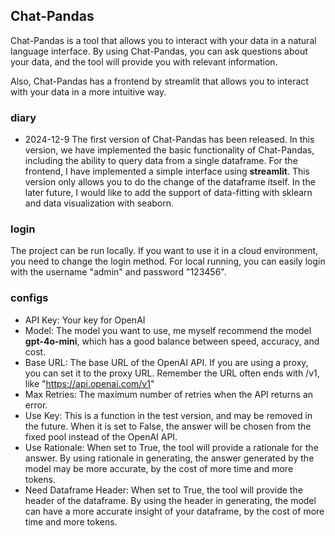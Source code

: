 ## Chat-Pandas
Chat-Pandas is a tool that allows you to interact with your data in a natural language interface. By using Chat-Pandas, you can ask questions about your data, and the tool will provide you with relevant information.

Also, Chat-Pandas has a frontend by streamlit that allows you to interact with your data in a more intuitive way.

### diary
- 2024-12-9 The first version of Chat-Pandas has been released. In this version, we have implemented the basic functionality of Chat-Pandas, including the ability to query data from a single dataframe. For the frontend, I have implemented a simple interface using __streamlit__. This version only allows you to do the change of the dataframe itself. In the later future, I would like to add the support of data-fitting with sklearn and data visualization with seaborn.

### login
The project can be run locally. If you want to use it in a cloud environment, you need to change the login method. For local running, you can easily login with the username "admin" and password "123456".

### configs
- API Key: Your key for OpenAI
- Model: The model you want to use, me myself recommend the model **gpt-4o-mini**, which has a good balance between speed, accuracy, and cost.
- Base URL: The base URL of the OpenAI API. If you are using a proxy, you can set it to the proxy URL. Remember the URL often ends with /v1, like "https://api.openai.com/v1"
- Max Retries: The maximum number of retries when the API returns an error.
- Use Key: This is a function in the test version, and may be removed in the future. When it is set to False, the answer will be chosen from the fixed pool instead of the OpenAI API.
- Use Rationale: When set to True, the tool will provide a rationale for the answer. By using rationale in generating, the answer generated by the model may be more accurate, by the cost of more time and more tokens.
- Need Dataframe Header: When set to True, the tool will provide the header of the dataframe. By using the header in generating, the model can have a more accurate insight of your dataframe, by the cost of more time and more tokens.





